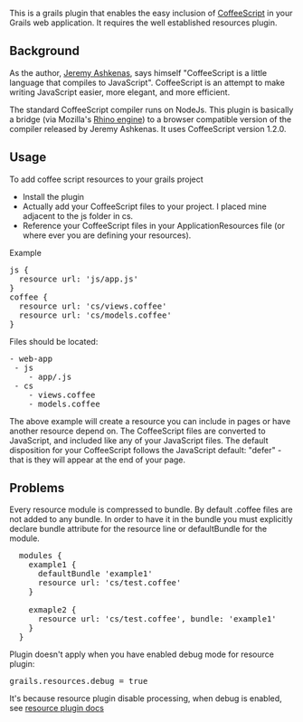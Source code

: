 This is a grails plugin that enables the easy inclusion of [CoffeeScript](https://github.com/jashkenas/coffee-script) in your Grails web application. 
It requires the well established resources plugin.

## Background
As the author, [Jeremy Ashkenas](https://github.com/jashkenas), says himself "CoffeeScript is a little language that compiles to JavaScript". CoffeeScript is an attempt to make writing JavaScript easier, more elegant, and more efficient. 
 
The standard CoffeeScript compiler runs on NodeJs. This plugin is basically a bridge (via Mozilla's [Rhino engine](https://github.com/mozilla/rhino)) to a browser compatible version of the compiler released by Jeremy Ashkenas. It uses CoffeeScript version 1.2.0.

## Usage
To add coffee script resources to your grails project

* Install the plugin
* Actually add your CoffeeScript files to your project. I placed mine adjacent to the js folder in cs.
* Reference your CoffeeScript files in your ApplicationResources file (or where ever you are defining your resources).

Example
<pre>
js {
  resource url: 'js/app.js'
}
coffee {
  resource url: 'cs/views.coffee'
  resource url: 'cs/models.coffee'
}
</pre>

Files should be located:
<pre>
- web-app
 - js
    - app/.js
 - cs
    - views.coffee
    - models.coffee
</pre>

The above example will create a resource you can include in pages or have another resource depend on. The CoffeeScript files are converted
to JavaScript, and included like any of your JavaScript files. The default disposition for your CoffeeScript follows the JavaScript default: "defer" -  that is they will appear at the end of your page.

## Problems
Every resource module is compressed to bundle. By default .coffee files are not added to any bundle. In order to have it in the bundle you must explicitly declare bundle attribute for the resource line or defaultBundle for the module.
<pre>
  modules {
    example1 {
      defaultBundle 'example1'
      resource url: 'cs/test.coffee'
    }

    exmaple2 {
      resource url: 'cs/test.coffee', bundle: 'example1'
    }
  }
</pre>

Plugin doesn't apply when you have enabled debug mode for resource plugin:
<pre>
grails.resources.debug = true
</pre>

It's because resource plugin disable processing, when debug is enabled, see [resource plugin docs](http://grails-plugins.github.com/grails-resources/guide/8.%20Debugging.html)
